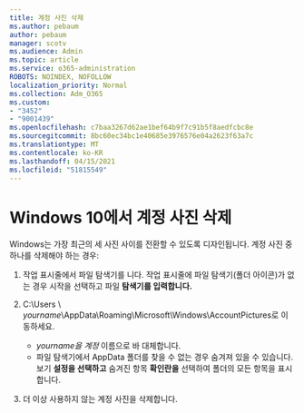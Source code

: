 ```yaml
---
title: 계정 사진 삭제
ms.author: pebaum
author: pebaum
manager: scotv
ms.audience: Admin
ms.topic: article
ms.service: o365-administration
ROBOTS: NOINDEX, NOFOLLOW
localization_priority: Normal
ms.collection: Adm_O365
ms.custom:
- "3452"
- "9001439"
ms.openlocfilehash: c7baa3267d62ae1bef64b9f7c91b5f8aedfcbc8e
ms.sourcegitcommit: 8bc60ec34bc1e40685e3976576e04a2623f63a7c
ms.translationtype: MT
ms.contentlocale: ko-KR
ms.lasthandoff: 04/15/2021
ms.locfileid: "51815549"
---
```

# <a name="delete-an-account-picture-in-windows-10"></a>Windows 10에서 계정 사진 삭제

Windows는 가장 최근의 세 사진 사이를 전환할 수 있도록 디자인됩니다. 계정 사진 중 하나를 삭제해야 하는 경우:

1. 작업 표시줄에서 파일 탐색기를 니다. 작업 표시줄에 파일 탐색기(폴더 아이콘)가 없는  경우 시작을 선택하고 파일 **탐색기를 입력합니다.**

2. C:\Users \\ *yourname*\AppData\Roaming\Microsoft\Windows\AccountPictures로 이동하세요. 
    - *yourname을 계정* 이름으로 바 대체합니다.
    - 파일 탐색기에서 AppData 폴더를 찾을 수 없는 경우 숨겨져 있을 수 있습니다. 보기 **설정을 선택하고** 숨겨진 항목 **확인란을** 선택하여 폴더의 모든 항목을 표시합니다.

3. 더 이상 사용하지 않는 계정 사진을 삭제합니다.
 
 